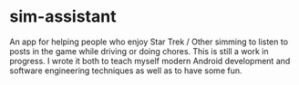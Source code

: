 # sim-assistant
An app for helping people who enjoy Star Trek / Other simming to listen to posts in the game while driving or doing chores.
This is still a work in progress.  I wrote it both to teach myself modern Android development and software engineering techniques
as well as to have some fun.